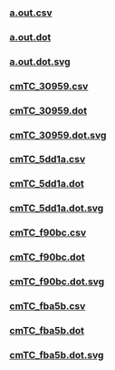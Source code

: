 ### [a.out.csv](a.out.csv)
### [a.out.dot](a.out.dot)
### [a.out.dot.svg](a.out.dot.svg)
### [cmTC_30959.csv](cmTC_30959.csv)
### [cmTC_30959.dot](cmTC_30959.dot)
### [cmTC_30959.dot.svg](cmTC_30959.dot.svg)
### [cmTC_5dd1a.csv](cmTC_5dd1a.csv)
### [cmTC_5dd1a.dot](cmTC_5dd1a.dot)
### [cmTC_5dd1a.dot.svg](cmTC_5dd1a.dot.svg)
### [cmTC_f90bc.csv](cmTC_f90bc.csv)
### [cmTC_f90bc.dot](cmTC_f90bc.dot)
### [cmTC_f90bc.dot.svg](cmTC_f90bc.dot.svg)
### [cmTC_fba5b.csv](cmTC_fba5b.csv)
### [cmTC_fba5b.dot](cmTC_fba5b.dot)
### [cmTC_fba5b.dot.svg](cmTC_fba5b.dot.svg)
